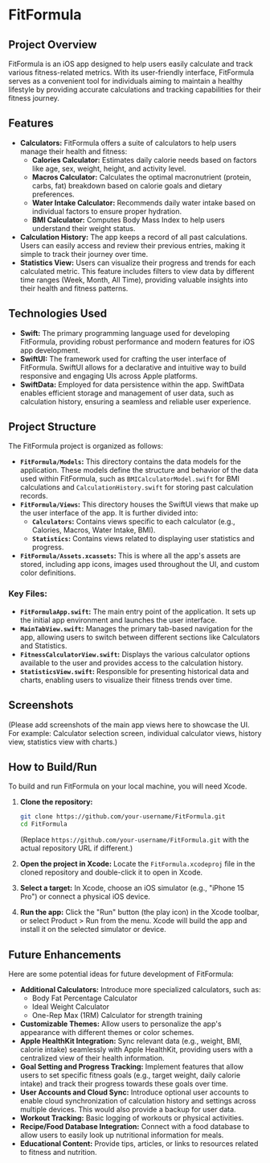 # FitFormula

## Project Overview

FitFormula is an iOS app designed to help users easily calculate and track various fitness-related metrics. With its user-friendly interface, FitFormula serves as a convenient tool for individuals aiming to maintain a healthy lifestyle by providing accurate calculations and tracking capabilities for their fitness journey.

## Features

- **Calculators:** FitFormula offers a suite of calculators to help users manage their health and fitness:
    - **Calories Calculator:** Estimates daily calorie needs based on factors like age, sex, weight, height, and activity level.
    - **Macros Calculator:** Calculates the optimal macronutrient (protein, carbs, fat) breakdown based on calorie goals and dietary preferences.
    - **Water Intake Calculator:** Recommends daily water intake based on individual factors to ensure proper hydration.
    - **BMI Calculator:** Computes Body Mass Index to help users understand their weight status.
- **Calculation History:** The app keeps a record of all past calculations. Users can easily access and review their previous entries, making it simple to track their journey over time.
- **Statistics View:** Users can visualize their progress and trends for each calculated metric. This feature includes filters to view data by different time ranges (Week, Month, All Time), providing valuable insights into their health and fitness patterns.

## Technologies Used

- **Swift:** The primary programming language used for developing FitFormula, providing robust performance and modern features for iOS app development.
- **SwiftUI:** The framework used for crafting the user interface of FitFormula. SwiftUI allows for a declarative and intuitive way to build responsive and engaging UIs across Apple platforms.
- **SwiftData:** Employed for data persistence within the app. SwiftData enables efficient storage and management of user data, such as calculation history, ensuring a seamless and reliable user experience.

## Project Structure

The FitFormula project is organized as follows:

- **`FitFormula/Models`:** This directory contains the data models for the application. These models define the structure and behavior of the data used within FitFormula, such as `BMICalculatorModel.swift` for BMI calculations and `CalculationHistory.swift` for storing past calculation records.
- **`FitFormula/Views`:** This directory houses the SwiftUI views that make up the user interface of the app. It is further divided into:
    - **`Calculators`:** Contains views specific to each calculator (e.g., Calories, Macros, Water Intake, BMI).
    - **`Statistics`:** Contains views related to displaying user statistics and progress.
- **`FitFormula/Assets.xcassets`:** This is where all the app's assets are stored, including app icons, images used throughout the UI, and custom color definitions.

### Key Files:

- **`FitFormulaApp.swift`:** The main entry point of the application. It sets up the initial app environment and launches the user interface.
- **`MainTabView.swift`:** Manages the primary tab-based navigation for the app, allowing users to switch between different sections like Calculators and Statistics.
- **`FitnessCalculatorView.swift`:** Displays the various calculator options available to the user and provides access to the calculation history.
- **`StatisticsView.swift`:** Responsible for presenting historical data and charts, enabling users to visualize their fitness trends over time.

## Screenshots

(Please add screenshots of the main app views here to showcase the UI. For example: Calculator selection screen, individual calculator views, history view, statistics view with charts.)

## How to Build/Run

To build and run FitFormula on your local machine, you will need Xcode.

1.  **Clone the repository:**
    ```bash
    git clone https://github.com/your-username/FitFormula.git
    cd FitFormula
    ```
    (Replace `https://github.com/your-username/FitFormula.git` with the actual repository URL if different.)

2.  **Open the project in Xcode:**
    Locate the `FitFormula.xcodeproj` file in the cloned repository and double-click it to open in Xcode.

3.  **Select a target:**
    In Xcode, choose an iOS simulator (e.g., "iPhone 15 Pro") or connect a physical iOS device.

4.  **Run the app:**
    Click the "Run" button (the play icon) in the Xcode toolbar, or select Product > Run from the menu. Xcode will build the app and install it on the selected simulator or device.

## Future Enhancements

Here are some potential ideas for future development of FitFormula:

-   **Additional Calculators:** Introduce more specialized calculators, such as:
    -   Body Fat Percentage Calculator
    -   Ideal Weight Calculator
    -   One-Rep Max (1RM) Calculator for strength training
-   **Customizable Themes:** Allow users to personalize the app's appearance with different themes or color schemes.
-   **Apple HealthKit Integration:** Sync relevant data (e.g., weight, BMI, calorie intake) seamlessly with Apple HealthKit, providing users with a centralized view of their health information.
-   **Goal Setting and Progress Tracking:** Implement features that allow users to set specific fitness goals (e.g., target weight, daily calorie intake) and track their progress towards these goals over time.
-   **User Accounts and Cloud Sync:** Introduce optional user accounts to enable cloud synchronization of calculation history and settings across multiple devices. This would also provide a backup for user data.
-   **Workout Tracking:** Basic logging of workouts or physical activities.
-   **Recipe/Food Database Integration:** Connect with a food database to allow users to easily look up nutritional information for meals.
-   **Educational Content:** Provide tips, articles, or links to resources related to fitness and nutrition.
